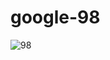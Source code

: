 # google-98


<img src="https://img001.prntscr.com/file/img001/s-ickbf4SpqnUXyE69Z8Cg.png" alt="98">
